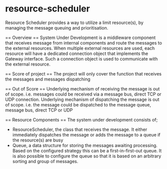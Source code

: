 # resource-scheduler
Resource Scheduler provides a way to utilize a limit resource(s), by managing the message queuing and prioritisation.

== Overview ==
System Under Development is a middleware component that receives message from internal components and route the messages to the external resources.
When multiple external resources are used, each resource will have a dedicated connection object that implements the Gateway interface.
Such a connection object is used to communicate with the external resource.

== Score of project ==
The project will only cover the function that receives the messages and messages dispatching

== Out of Score ==
Underlying mechanism of receiving the message is out of scope. i.e. messages could be received via a message bus, direct TCP or UDP connection.
Underlying mechanism of dispatching the message is out of scope. i.e. the message could be dispatched to the message queue, message bus, direct TCP or UDP

== Resource Components ==
The system under development consists of;
 - ResourceScheduler, the class that receives the message. It either immediately dispatches the message or adds the message to a queue if the resource(s) are busy
 - Queue, a data structure for storing the messages awaiting processing. Based on the configured strategy this can be a first-in-first-out queue. It is also possible to configure the queue so that it is based on an arbitrary sorting and group of messages.

